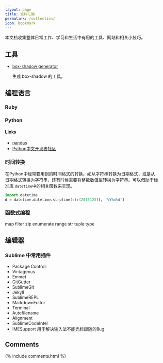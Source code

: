 ```yaml
---
layout: page
title: 资料汇编
permalink: /collection/
icon: bookmark
---
```


本文档收集整体日常工作、学习和生活中有用的工具、网站和相关小技巧。

## 工具

* [box-shadow generator](http://www.cssmatic.com/box-shadow)

    生成 box-shadow 的工具。

## 编程语言

### Ruby

### Python

#### Links

- [pandas](http://pandas.pydata.org)
- [Python中文开发者社区](http://pythontab.com)

### 时间转换

在Python中经常要用到的时间格式的转换，如从字符串转换为日期格式，或是从日期格式转换为字符串，还有时候需要将整数数值型转换为字符串。可以借助于标准库 `datetime`中的相关函数来实现。

```python
import datetime
d = datetime.datetime.strptime(str(20151231), '%Y%m%d')
```

### 函数式编程

map filter zip enumerate range str tuple type

## 编辑器

### Sublime 中常用插件

- Package Controll
- Vintageous 
- Emmet
- GitGutter 
- SublimeGit
- Jekyll
- SublimeREPL
- MarkdownEditor
- Terminal
- Autofilename
- Alignment
- SublimeCodeIntel
- IMESupport 用于解决输入法不能光标跟随的Bug

## Comments

{% include comments.html %}
